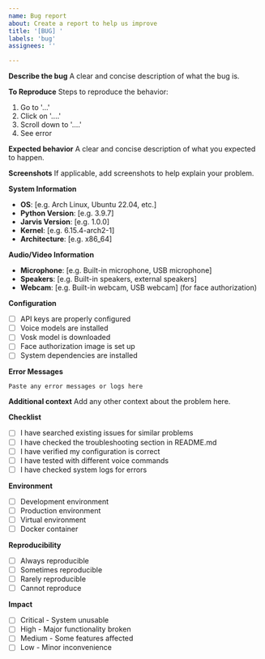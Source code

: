 ```yaml
---
name: Bug report
about: Create a report to help us improve
title: '[BUG] '
labels: 'bug'
assignees: ''

---
```


**Describe the bug**
A clear and concise description of what the bug is.

**To Reproduce**
Steps to reproduce the behavior:
1. Go to '...'
2. Click on '....'
3. Scroll down to '....'
4. See error

**Expected behavior**
A clear and concise description of what you expected to happen.

**Screenshots**
If applicable, add screenshots to help explain your problem.

**System Information**
- **OS**: [e.g. Arch Linux, Ubuntu 22.04, etc.]
- **Python Version**: [e.g. 3.9.7]
- **Jarvis Version**: [e.g. 1.0.0]
- **Kernel**: [e.g. 6.15.4-arch2-1]
- **Architecture**: [e.g. x86_64]

**Audio/Video Information**
- **Microphone**: [e.g. Built-in microphone, USB microphone]
- **Speakers**: [e.g. Built-in speakers, external speakers]
- **Webcam**: [e.g. Built-in webcam, USB webcam] (for face authorization)

**Configuration**
- [ ] API keys are properly configured
- [ ] Voice models are installed
- [ ] Vosk model is downloaded
- [ ] Face authorization image is set up
- [ ] System dependencies are installed

**Error Messages**
```
Paste any error messages or logs here
```

**Additional context**
Add any other context about the problem here.

**Checklist**
- [ ] I have searched existing issues for similar problems
- [ ] I have checked the troubleshooting section in README.md
- [ ] I have verified my configuration is correct
- [ ] I have tested with different voice commands
- [ ] I have checked system logs for errors

**Environment**
- [ ] Development environment
- [ ] Production environment
- [ ] Virtual environment
- [ ] Docker container

**Reproducibility**
- [ ] Always reproducible
- [ ] Sometimes reproducible
- [ ] Rarely reproducible
- [ ] Cannot reproduce

**Impact**
- [ ] Critical - System unusable
- [ ] High - Major functionality broken
- [ ] Medium - Some features affected
- [ ] Low - Minor inconvenience 
